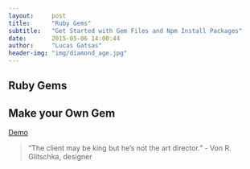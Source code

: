 ```yaml
---
layout:     post
title:      "Ruby Gems"
subtitle:   "Get Started with Gem Files and Npm Install Packages"
date:       2015-05-06 14:00:44
author:     "Lucas Gatsas"
header-img: "img/diamond_age.jpg"
---
```

<h2 class="section-heading"> Ruby Gems</h2>
<h2 class="section-heading">Make your Own Gem</h2>




<a href="https://lucasgatsas.ch">Demo</a> 






<blockquote>
“The client may be king but he’s not the art director.” - Von R. Glitschka, designer
</blockquote>

